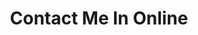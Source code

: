 ---
title: Contact Me In Online

# Listing view
view: community/custom_card

# Optional header image (relative to `assets/media/` folder).
banner:
  caption: ''
  image: 'DB.jpg'
---